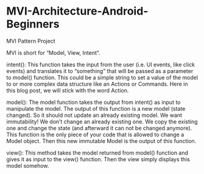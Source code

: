 # MVI-Architecture-Android-Beginners
MVI Pattern Project

MVI is short for “Model, View, Intent”.

intent(): This function takes the input from the user (i.e. UI events, like click events) and translates it to “something” that will be passed as a parameter to model() function. This could be a simple string to set a value of the model to or more complex data structure like an Actions or Commands. Here in this blog post, we will stick with the word Action.

model(): The model function takes the output from intent() as input to manipulate the model. The output of this function is a new model (state changed). So it should not update an already existing model. We want immutability! We don’t change an already existing one. We copy the existing one and change the state (and afterward it can not be changed anymore). This function is the only piece of your code that is allowed to change a Model object. Then this new immutable Model is the output of this function.

view(): This method takes the model returned from model() function and gives it as input to the view() function. Then the view simply displays this model somehow.

